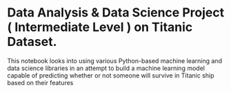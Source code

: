 # Data Analysis & Data Science Project ( Intermediate Level ) on Titanic Dataset. 
This notebook looks into using various Python-based machine learning and data science libraries in an attempt to build a machine learning model capable of predicting whether or not someone will survive in Titanic ship based on their features
